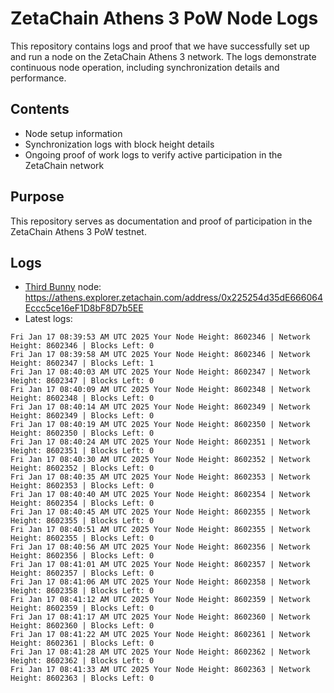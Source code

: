 # ZetaChain Athens 3 PoW Node Logs
This repository contains logs and proof that we have successfully set up and run a node on the ZetaChain Athens 3 network. The logs demonstrate continuous node operation, including synchronization details and performance.

## Contents
- Node setup information
- Synchronization logs with block height details
- Ongoing proof of work logs to verify active participation in the ZetaChain network

## Purpose
This repository serves as documentation and proof of participation in the ZetaChain Athens 3 PoW testnet.

## Logs

- [Third Bunny](https://thirdbunny.xyz/) node: https://athens.explorer.zetachain.com/address/0x225254d35dE666064Eccc5ce16eF1D8bF8D7b5EE
- Latest logs:
```
Fri Jan 17 08:39:53 AM UTC 2025 Your Node Height: 8602346 | Network Height: 8602346 | Blocks Left: 0
Fri Jan 17 08:39:58 AM UTC 2025 Your Node Height: 8602346 | Network Height: 8602347 | Blocks Left: 1
Fri Jan 17 08:40:03 AM UTC 2025 Your Node Height: 8602347 | Network Height: 8602347 | Blocks Left: 0
Fri Jan 17 08:40:09 AM UTC 2025 Your Node Height: 8602348 | Network Height: 8602348 | Blocks Left: 0
Fri Jan 17 08:40:14 AM UTC 2025 Your Node Height: 8602349 | Network Height: 8602349 | Blocks Left: 0
Fri Jan 17 08:40:19 AM UTC 2025 Your Node Height: 8602350 | Network Height: 8602350 | Blocks Left: 0
Fri Jan 17 08:40:24 AM UTC 2025 Your Node Height: 8602351 | Network Height: 8602351 | Blocks Left: 0
Fri Jan 17 08:40:30 AM UTC 2025 Your Node Height: 8602352 | Network Height: 8602352 | Blocks Left: 0
Fri Jan 17 08:40:35 AM UTC 2025 Your Node Height: 8602353 | Network Height: 8602353 | Blocks Left: 0
Fri Jan 17 08:40:40 AM UTC 2025 Your Node Height: 8602354 | Network Height: 8602354 | Blocks Left: 0
Fri Jan 17 08:40:45 AM UTC 2025 Your Node Height: 8602355 | Network Height: 8602355 | Blocks Left: 0
Fri Jan 17 08:40:51 AM UTC 2025 Your Node Height: 8602355 | Network Height: 8602355 | Blocks Left: 0
Fri Jan 17 08:40:56 AM UTC 2025 Your Node Height: 8602356 | Network Height: 8602356 | Blocks Left: 0
Fri Jan 17 08:41:01 AM UTC 2025 Your Node Height: 8602357 | Network Height: 8602357 | Blocks Left: 0
Fri Jan 17 08:41:06 AM UTC 2025 Your Node Height: 8602358 | Network Height: 8602358 | Blocks Left: 0
Fri Jan 17 08:41:12 AM UTC 2025 Your Node Height: 8602359 | Network Height: 8602359 | Blocks Left: 0
Fri Jan 17 08:41:17 AM UTC 2025 Your Node Height: 8602360 | Network Height: 8602360 | Blocks Left: 0
Fri Jan 17 08:41:22 AM UTC 2025 Your Node Height: 8602361 | Network Height: 8602361 | Blocks Left: 0
Fri Jan 17 08:41:28 AM UTC 2025 Your Node Height: 8602362 | Network Height: 8602362 | Blocks Left: 0
Fri Jan 17 08:41:33 AM UTC 2025 Your Node Height: 8602363 | Network Height: 8602363 | Blocks Left: 0
```
